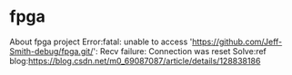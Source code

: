 # fpga
About fpga project
Error:fatal: unable to access 'https://github.com/Jeff-Smith-debug/fpga.git/': Recv failure: Connection was reset 
Solve:ref blog:https://blog.csdn.net/m0_69087087/article/details/128838186
